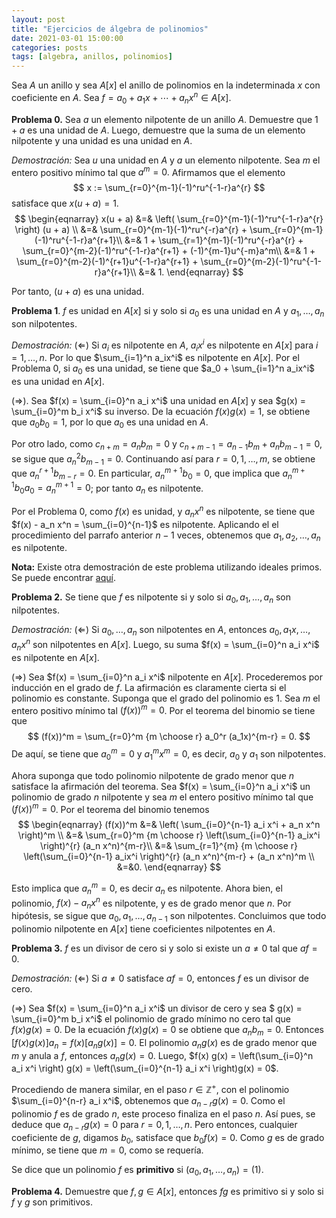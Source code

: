 ```yaml
---
layout: post
title: "Ejercicios de álgebra de polinomios"
date: 2021-03-01 15:00:00
categories: posts
tags: [algebra, anillos, polinomios]
---
```




Sea $A$ un anillo y sea $A[x]$ el anillo de polinomios en la indeterminada $x$ con coeficiente en $A$. Sea $f = a_0 + a_1 x + \cdots + a_n x^n \in A[x]$. 

**Problema 0.** Sea $a$ un elemento nilpotente de un anillo $A$. Demuestre que $1 + a$ es una unidad de $A$. Luego, demuestre que la suma de un elemento nilpotente y una unidad es una unidad en $A$.

*Demostración:* Sea $u$ una unidad en $A$ y $a$ un elemento nilpotente. Sea $m$ el entero positivo mínimo tal que $a^m = 0.$  Afirmamos que el elemento
$$
x := \sum_{r=0}^{m-1}(-1)^ru^{-1-r}a^{r}
$$
satisface que $x(u + a) = 1.$ 
$$
\begin{eqnarray}
x(u + a) &=& \left( \sum_{r=0}^{m-1}(-1)^ru^{-1-r}a^{r} \right) (u + a) \\
&=& \sum_{r=0}^{m-1}(-1)^ru^{-r}a^{r} + \sum_{r=0}^{m-1}(-1)^ru^{-1-r}a^{r+1}\\
&=& 1 + \sum_{r=1}^{m-1}(-1)^ru^{-r}a^{r} + \sum_{r=0}^{m-2}(-1)^ru^{-1-r}a^{r+1} + (-1)^{m-1}u^{-m}a^m\\
&=& 1 + \sum_{r=0}^{m-2}(-1)^{r+1}u^{-1-r}a^{r+1} + \sum_{r=0}^{m-2}(-1)^ru^{-1-r}a^{r+1}\\
&=& 1.
\end{eqnarray}
$$


Por tanto, $(u + a)$ es una unidad.

**Problema 1**. $f$ es unidad en $A[x]$ si y solo si $a_0$ es una unidad en $A$ y $a_1, \ldots, a_n$ son nilpotentes. 

*Demostración:* $(\Leftarrow)$ Si $a_i$ es nilpotente en $A$, $a_i x^i$ es nilpotente en $A[x]$ para $i=1, \ldots, n$. Por lo que $\sum_{i=1}^n a_ix^i$ es nilpotente en $A[x]$. Por el Problema 0, si $a_0$ es una unidad, se tiene que $a_0 + \sum_{i=1}^n a_ix^i$ es una unidad en $A[x]$.

$(\Rightarrow)$. Sea $f(x) = \sum_{i=0}^n a_i x^i$ una unidad en $A[x]$ y sea $g(x) = \sum_{i=0}^m b_i x^i$ su inverso. De la ecuación $f(x) g(x) = 1$, se obtiene que $a_0 b_0 = 1$, por lo que $a_0$ es una unidad en $A$. 

Por otro lado, como $c_{n+m} = a_n b_m =0$ y $c_{n+m-1} = a_{n-1}b_m + a_n b_{m-1} = 0$, se sigue que $a_n^2 b_{m-1} = 0$. Continuando así para $r=0, 1, \ldots, m$, se obtiene que $a_n^{r+1} b_{m-r} = 0$. En particular, $a_n^{m+1} b_0 = 0$, que implica que $a_n^{m+1}b_0 a_0 = a_n^{m+1} = 0$; por tanto $a_n$ es nilpotente.

Por el Problema 0, como $f(x)$ es unidad, y $a_n x^n$ es nilpotente, se tiene que $f(x) - a_n x^n = \sum_{i=0}^{n-1}$ es nilpotente. Aplicando el el procedimiento del parrafo anterior $n-1$ veces, obtenemos que $a_1, a_2, \ldots, a_n$ es nilpotente.

**Nota:** Existe otra demostración de este problema utilizando ideales primos. Se puede encontrar [aquí](https://www.luisgrivas.com/blog/posts/2021/03/02/ideales-primos.html).

**Problema 2.** Se tiene que $f$ es nilpotente si y solo si $a_0, a_1, \ldots, a_n$ son nilpotentes.

*Demostración:* $(\Leftarrow)$ Si $a_0, \ldots, a_n$ son nilpotentes en $A$, entonces $a_0, a_1x, \ldots, a_n x^n$ son nilpotentes en $A[x]$. Luego,  su suma $f(x) = \sum_{i=0}^n a_i x^i$ es nilpotente en $A[x]$.

$(\Rightarrow)$ Sea $f(x) = \sum_{i=0}^n a_i x^i$ nilpotente en $A[x]$. Procederemos por inducción en el grado de $f$. La afirmación es claramente cierta si el polinomio es constante. Suponga que el grado del polinomio es $1$. Sea $m$ el entero positivo mínimo tal $(f(x))^m = 0$. Por el teorema del binomio se tiene que 
$$
(f(x))^m = \sum_{r=0}^m {m \choose r} a_0^r (a_1x)^{m-r} = 0.
$$
De aquí, se tiene que $a_0^m = 0$ y $a_1 ^m x^m = 0$, es decir,  $a_0$ y $a_1$ son nilpotentes. 

Ahora suponga que todo polinomio nilpotente de grado menor que $n$ satisface la afirmación del teorema. Sea $f(x) = \sum_{i=0}^n a_i x^i$ un polinomio de grado $n$ nilpotente y sea $m$ el entero positivo mínimo tal que $(f(x))^m  = 0$. Por el teorema del binomio tenemos
$$
\begin{eqnarray}
 (f(x))^m &=& \left( \sum_{i=0}^{n-1} a_i x^i + a_n x^n  \right)^m \\
 &=& \sum_{r=0}^m {m \choose r} \left(\sum_{i=0}^{n-1} a_ix^i \right)^{r} (a_n x^n)^{m-r}\\
 &=&  \sum_{r=1}^{m} {m \choose r} \left(\sum_{i=0}^{n-1} a_ix^i \right)^{r} (a_n x^n)^{m-r} + (a_n x^n)^m \\
 &=&0.
 \end{eqnarray}
$$


Esto implica que $a_n^m =0$, es decir $a_n$ es nilpotente. Ahora bien, el polinomio, $f(x) - a_n x^n$ es nilpotente, y es de grado menor que $n$. Por hipótesis, se sigue que $a_0, a_1, \ldots, a_{n-1}$ son nilpotentes. Concluimos que todo polinomio nilpotente en $A[x]$  tiene coeficientes nilpotentes en $A$.

**Problema 3.**  $f$ es un divisor de cero si y solo si existe un $a \neq 0$ tal que $a f = 0$.

*Demostración:* $(\Leftarrow)$  Si $a \neq 0$ satisface $a f = 0$, entonces $f$ es un divisor de cero.

$(\Rightarrow)$ Sea $f(x) = \sum_{i=0}^n a_i x^i$ un divisor de cero y sea $ g(x) = \sum_{i=0}^m b_i x^i$ el polinomio de grado mínimo no cero tal que $f(x) g(x) = 0$. De la ecuación $f(x) g(x) = 0$ se obtiene que $a_n b_m = 0$. Entonces $[f(x) g(x) ] a_n = f(x) [a_n g(x)] = 0$. El polinomio $a_n g(x)$ es de grado menor que $m$ y anula a $f$, entonces $a_n g(x) = 0$. Luego, $f(x) g(x) = \left(\sum_{i=0}^n a_i x^i \right) g(x) = \left(\sum_{i=0}^{n-1} a_i x^i \right)g(x) = 0$.

Procediendo de manera similar, en el paso $r \in \mathbb{Z}^+$, con el polinomio $\sum_{i=0}^{n-r} a_i x^i$, obtenemos que $a_{n-r} g(x) = 0$. Como el polinomio $f$ es de grado $n$, este proceso finaliza en el paso $n$. Así pues, se deduce que $a_{n-r} g(x) = 0$ para $r=0, 1, \ldots, n$. Pero entonces, cualquier coeficiente de $g$, digamos $b_0$, satisface que $b_0 f(x) = 0$. Como $g$ es de grado mínimo, se tiene que $m = 0$, como se requería.



Se dice que un polinomio $f$ es **primitivo** si $(a_0, a_1, \ldots, a_n) = (1)$.

**Problema 4.** Demuestre que $f, g \in A[x]$, entonces $fg$ es primitivo si y solo si $f$ y $g$ son primitivos.